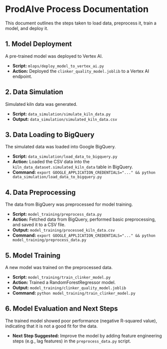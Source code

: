 # ProdAIve Process Documentation

This document outlines the steps taken to load data, preprocess it, train a model, and deploy it.

## 1. Model Deployment

A pre-trained model was deployed to Vertex AI.

- **Script:** `mlops/deploy_model_to_vertex_ai.py`
- **Action:** Deployed the `clinker_quality_model.joblib` to a Vertex AI endpoint.

## 2. Data Simulation

Simulated kiln data was generated.

- **Script:** `data_simulation/simulate_kiln_data.py`
- **Output:** `data_simulation/simulated_kiln_data.csv`

## 3. Data Loading to BigQuery

The simulated data was loaded into Google BigQuery.

- **Script:** `data_simulation/load_data_to_bigquery.py`
- **Action:** Loaded the CSV data into the `kiln_data_dataset.simulated_kiln_data` table in BigQuery.
- **Command:** `export GOOGLE_APPLICATION_CREDENTIALS="..." && python data_simulation/load_data_to_bigquery.py`

## 4. Data Preprocessing

The data from BigQuery was preprocessed for model training.

- **Script:** `model_training/preprocess_data.py`
- **Action:** Fetched data from BigQuery, performed basic preprocessing, and saved it to a CSV file.
- **Output:** `model_training/processed_kiln_data.csv`
- **Command:** `export GOOGLE_APPLICATION_CREDENTIALS="..." && python model_training/preprocess_data.py`

## 5. Model Training

A new model was trained on the preprocessed data.

- **Script:** `model_training/train_clinker_model.py`
- **Action:** Trained a RandomForestRegressor model.
- **Output:** `model_training/clinker_quality_model.joblib`
- **Command:** `python model_training/train_clinker_model.py`

## 6. Model Evaluation and Next Steps

The trained model showed poor performance (negative R-squared value), indicating that it is not a good fit for the data.

- **Next Step Suggested:** Improve the model by adding feature engineering steps (e.g., lag features) in the `preprocess_data.py` script.
